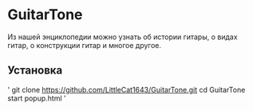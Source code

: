 # GuitarTone
Из нашей энциклопедии можно узнать об истории гитары, о видах гитар, о конструкции гитар и многое другое.
## Установка
'
git clone https://github.com/LittleCat1643/GuitarTone.git
cd GuitarTone
start popup.html
'
